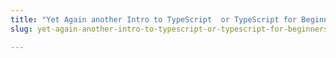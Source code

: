 ```yaml
---
title: "Yet Again another Intro to TypeScript  or TypeScript for Beginners"
slug: yet-again-another-intro-to-typescript-or-typescript-for-beginners

---
```


